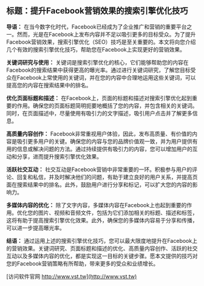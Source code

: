 ## **标题：提升Facebook营销效果的搜索引擎优化技巧**

**导语：**
在当今数字化时代，Facebook已经成为了企业推广和营销的重要平台之一。然而，光是在Facebook上发布内容并不足以吸引更多的目标受众。为了提升Facebook营销效果，搜索引擎优化（SEO）技巧是至关重要的。本文将向您介绍几个有效的搜索引擎优化技巧，帮助您在Facebook上实现更好的营销效果。

**关键词研究与使用：**
关键词是搜索引擎优化的核心，它们能够帮助您的内容在Facebook的搜索结果中获得更高的曝光率。通过进行关键词研究，了解您目标受众在Facebook上常使用的关键词，并在您的内容中合理地运用这些关键词，可以提高您的内容在搜索结果中的排名。

**优化页面标题和描述：**
在Facebook上，页面的标题和描述对搜索引擎优化起到重要的作用。确保您的页面标题简明扼要地概括了您的内容，并包含相关的关键词。同时，在页面描述中，尽量使用有吸引力的文字描述，吸引用户点击并了解更多信息。

**高质量内容创作：**
Facebook非常重视用户体验，因此，发布高质量、有价值的内容是吸引更多用户的关键。确保您的内容与您的品牌价值观一致，并为用户提供有用的信息或解决问题的方法。通过持续提供有吸引力的内容，您可以增加用户的互动和分享，进而提升搜索引擎优化效果。

**活跃社交互动：**
社交互动是Facebook营销中非常重要的一环。积极参与用户的评论、回复和私信，并及时解决他们的问题，有助于建立良好的用户关系，并提高页面在搜索结果中的排名。此外，鼓励用户进行分享和标记，可以扩大您的内容的影响力。

**多媒体内容的优化：**
除了文字内容，多媒体内容在Facebook上也起到重要的作用。优化您的图片、视频和音频文件，包括为它们添加相关的标题、描述和标签，这将有助于提高搜索引擎优化效果。此外，确保您的多媒体内容易于分享和传播，可以进一步提高曝光率。

**结语：**
通过运用上述的搜索引擎优化技巧，您可以最大限度地提升在Facebook上的营销效果。关键词研究、页面标题和描述的优化、高质量内容创作、活跃的社交互动以及多媒体内容的优化，都是实现这一目标的关键步骤。愿本文提供的技巧对您的Facebook营销策略有所帮助，带来更多的受众和业绩增长。


[访问软件官网 http://www.vst.tw](http://www.vst.tw)
